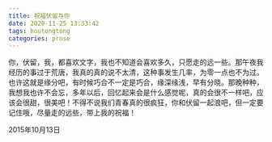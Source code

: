 ```yaml
---
title: 祝福伏留与你
date: 2020-11-25 13:33:42
tags: houtongtong
categories: prose
---
```

你，伏留，我，都喜欢文字，我也不知道会喜欢多久，只愿走的远一些。那午夜我经历的事过于荒唐，我真的真的说不太清，这种事发生几率，为零一点也不为过。也许这就是缘分吧，有时候巧合不一定是巧合，缘深缘浅，早有分晓。那晚种种，我想我也许不会忘，多年以后，回忆起来会是什么感觉呢，真的会很不一样吧，应该会很甜，很美吧！不得不说我们青春真的很疯狂，你和伏留一起浪吧，但一定要记住哦，尽量走的远些，带上我的祝福！

2015年10月13日
